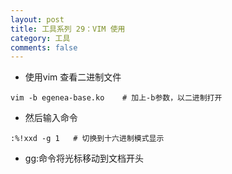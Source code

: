 ```yaml
---
layout: post
title: 工具系列 29：VIM 使用
category: 工具
comments: false
---
```



* 使用vim 查看二进制文件 

```	
vim -b egenea-base.ko    # 加上-b参数，以二进制打开

```

* 然后输入命令 

```
:%!xxd -g 1   # 切换到十六进制模式显示

```

* gg:命令将光标移动到文档开头